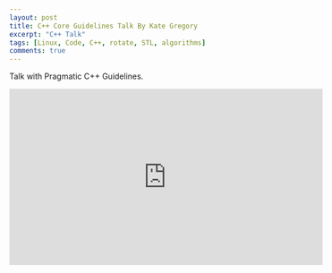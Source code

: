 ```yaml
---
layout: post
title: C++ Core Guidelines Talk By Kate Gregory
excerpt: "C++ Talk"
tags: [Linux, Code, C++, rotate, STL, algorithms]
comments: true
---
```

Talk with Pragmatic C++ Guidelines.

<iframe width="560" height="315" src="https://www.youtube.com/embed/XkDEzfpdcSg" frameborder="0" allow="accelerometer; autoplay; encrypted-media; gyroscope; picture-in-picture" allowfullscreen></iframe>

